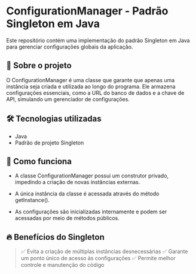 <h1>ConfigurationManager - Padrão Singleton em Java</h1>

Este repositório contém uma implementação do padrão Singleton em Java para gerenciar configurações globais da aplicação.

<h2>📌 Sobre o projeto</h2>

O ConfigurationManager é uma classe que garante que apenas uma instância seja criada e utilizada ao longo do programa. Ele armazena configurações essenciais, como a URL do banco de dados e a chave de API, simulando um gerenciador de configurações.

<h2>🛠️ Tecnologias utilizadas</h2>

- Java
- Padrão de projeto Singleton
  
<h2>🚀 Como funciona</h2>

- A classe ConfigurationManager possui um construtor privado, impedindo a criação de novas instâncias externas.

- A única instância da classe é acessada através do método getInstance().

- As configurações são inicializadas internamente e podem ser acessadas por meio de métodos públicos.

<h2>🔥 Benefícios do Singleton</h2>

> ✅ Evita a criação de múltiplas instâncias desnecessárias
> ✅ Garante um ponto único de acesso às configurações
> ✅ Permite melhor controle e manutenção do código

